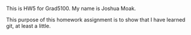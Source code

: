 This is HW5 for Grad5100.   My name is Joshua Moak.

This purpose of this homework assignment is to show that I have learned git,
at least a little.

